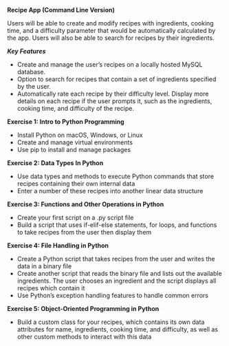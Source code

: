 **Recipe App (Command Line Version)**

Users will be able to create and modify recipes with ingredients, cooking time, and a difficulty parameter that would be automatically calculated by the app. Users will also be able to search for recipes by their ingredients.

***Key Features***

- Create and manage the user’s recipes on a locally hosted MySQL database. 
- Option to search for recipes that contain a set of ingredients specified by the user. 
- Automatically rate each recipe by their difficulty level. 
 Display more details on each recipe if the user prompts it, such as the ingredients, cooking time, and difficulty of the recipe.

**Exercise 1: Intro to Python Programming**
- Install Python on macOS, Windows, or Linux 
- Create and manage virtual environments 
- Use pip to install and manage packages

**Exercise 2: Data Types In Python**
- Use data types and methods to execute Python commands that store recipes containing their own internal data 
- Enter a number of these recipes into another linear data structure

**Exercise 3: Functions and Other Operations in Python**
- Create your first script on a .py script file
- Build a script that uses if-elif-else statements, for loops, and functions to take recipes from the user then display them

**Exercise 4: File Handling in Python**
- Create a Python script that takes recipes from the user and writes the data in a binary file
- Create another script that reads the binary file and lists out the available ingredients. The user chooses an ingredient and the script displays all recipes which contain it
- Use Python’s exception handling features to handle common errors

**Exercise 5: Object-Oriented Programming in Python**
- Build a custom class for your recipes, which contains its own data attributes for name, ingredients, cooking time, and difficulty, as well as other custom methods to interact with this data
